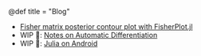 @def title = "Blog"

* [Fisher matrix posterior contour plot with FisherPlot.jl](/blog/fisher-plot)
* WIP 🚧: [Notes on Automatic Differentiation](/blog/autodiff)
* WIP 🚧: [Julia on Android](/blog/julia-android)
